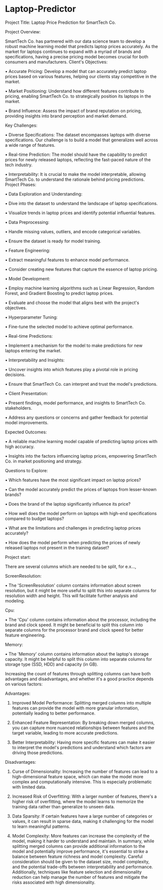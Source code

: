 # Laptop-Predictor


Project Title: Laptop Price Prediction for SmartTech Co.

Project Overview:

SmartTech Co. has partnered with our data science team to develop a robust machine learning model that predicts laptop prices accurately. As the market for laptops continues to expand with a myriad of brands and specifications, having a precise pricing model becomes crucial for both consumers and manufacturers.
Client's Objectives:

•	Accurate Pricing: Develop a model that can accurately predict laptop prices based on various features, helping our clients stay competitive in the market.

•	Market Positioning: Understand how different features contribute to pricing, enabling SmartTech Co. to strategically position its laptops in the market.

•	Brand Influence: Assess the impact of brand reputation on pricing, providing insights into brand perception and market demand.

Key Challenges:

•	Diverse Specifications: The dataset encompasses laptops with diverse specifications. Our challenge is to build a model that generalizes well across a wide range of features.

•	Real-time Prediction: The model should have the capability to predict prices for newly released laptops, reflecting the fast-paced nature of the tech industry.

•	Interpretability: It is crucial to make the model interpretable, allowing SmartTech Co. to understand the rationale behind pricing predictions.
Project Phases:

•	Data Exploration and Understanding:

•	Dive into the dataset to understand the landscape of laptop specifications.

•	Visualize trends in laptop prices and identify potential influential features.

•	Data Preprocessing:

•	Handle missing values, outliers, and encode categorical variables.

•	Ensure the dataset is ready for model training.

•	Feature Engineering:

•	Extract meaningful features to enhance model performance.

•	Consider creating new features that capture the essence of laptop pricing.

•	Model Development:

•	Employ machine learning algorithms such as Linear Regression, Random Forest, and Gradient Boosting to predict laptop prices.

•	Evaluate and choose the model that aligns best with the project's objectives.

•	Hyperparameter Tuning:

•	Fine-tune the selected model to achieve optimal performance.

•	Real-time Predictions:

•	Implement a mechanism for the model to make predictions for new laptops entering the market.

•	Interpretability and Insights:

•	Uncover insights into which features play a pivotal role in pricing decisions.

•	Ensure that SmartTech Co. can interpret and trust the model's predictions.

•	Client Presentation:

•	Present findings, model performance, and insights to SmartTech Co. stakeholders.

•	Address any questions or concerns and gather feedback for potential model improvements.

Expected Outcomes:

•	A reliable machine learning model capable of predicting laptop prices with high accuracy.

•	Insights into the factors influencing laptop prices, empowering SmartTech Co. in market positioning and strategy.

Questions to Explore:

•	Which features have the most significant impact on laptop prices?

•	Can the model accurately predict the prices of laptops from lesser-known brands?

•	Does the brand of the laptop significantly influence its price?

•	How well does the model perform on laptops with high-end specifications compared to budget laptops?

•	What are the limitations and challenges in predicting laptop prices accurately?

•	How does the model perform when predicting the prices of newly released laptops not present in the training dataset?

 
Project start:

There are several columns which are needed to be split, for e.x…, 

 ScreenResolution:

•	The 'ScreenResolution' column contains information about screen resolution, but it might be more useful to split this into separate columns for resolution width and height. This will facilitate further analysis and modeling.

Cpu:

•	The 'Cpu' column contains information about the processor, including the brand and clock speed. It might be beneficial to split this column into separate columns for the processor brand and clock speed for better feature engineering.

Memory:

•	The 'Memory' column contains information about the laptop's storage capacity. It might be helpful to split this column into separate columns for storage type (SSD, HDD) and capacity (in GB).

Increasing the count of features through splitting columns can have both advantages and disadvantages, and whether it's a good practice depends on various factors:

Advantages:

1.	Improved Model Performance: Splitting merged columns into multiple features can provide the model with more granular information, potentially leading to better performance.

2.	Enhanced Feature Representation: By breaking down merged columns, you can capture more nuanced relationships between features and the target variable, leading to more accurate predictions.

3.	Better Interpretability: Having more specific features can make it easier to interpret the model's predictions and understand which factors are driving those predictions.

Disadvantages:

1.	Curse of Dimensionality: Increasing the number of features can lead to a high-dimensional feature space, which can make the model more complex and computationally intensive. This is especially problematic with limited data.

2.	Increased Risk of Overfitting: With a larger number of features, there's a higher risk of overfitting, where the model learns to memorize the training data rather than generalize to unseen data.

3.	Data Sparsity: If certain features have a large number of categories or values, it can result in sparse data, making it challenging for the model to learn meaningful patterns.

4.	Model Complexity: More features can increase the complexity of the model, making it harder to understand and maintain.
In summary, while splitting merged columns can provide additional information to the model and potentially improve performance, it's essential to strike a balance
between feature richness and model complexity. Careful consideration should be given to the dataset size, model complexity, and the potential trade-offs between interpretability and performance. Additionally, techniques like feature selection and dimensionality reduction can help manage the number of features and mitigate the risks associated with high dimensionality.



